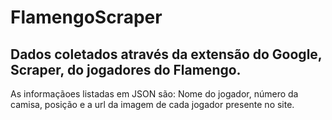 ﻿# FlamengoScraper

## Dados coletados através da extensão do Google, Scraper, do jogadores do Flamengo.
As informaçãoes listadas em JSON são: Nome do jogador, número da camisa, posição e a url da imagem de cada jogador presente no site.
